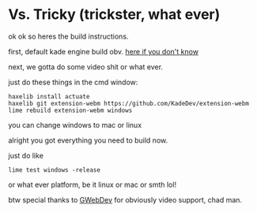 # Vs. Tricky (trickster, what ever)

ok ok so heres the build instructions.

first, default kade engine build obv. [here if you don't know](https://kadedev.github.io/Kade-Engine/building)

next, we gotta do some video shit or what ever.

just do these things in the cmd window:

```
haxelib install actuate
haxelib git extension-webm https://github.com/KadeDev/extension-webm
lime rebuild extension-webm windows
```
you can change windows to mac or linux

alright you got everything you need to build now.

just do like

```
lime test windows -release
```

or what ever platform, be it linux or mac or smth lol!


btw special thanks to [GWebDev](https://github.com/GrowtopiaFli) for obviously video support, chad man.
